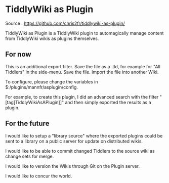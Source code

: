 # TiddlyWiki as Plugin

Source : https://github.com/chris2fr/tiddlywiki-as-plugin/

TiddlyWiki as Plugin is a TiddlyWiki plugin to automagically manage content from TiddlyWiki wikis as plugins themselves.

## For now

This is an additional export filter. Save the file as a .tld, for example for "All Tiddlers" in the side-menu. Save the file. Import the file into another Wiki.

To configure, please change the variables in $:/plugins/mannfr/asplugin/config.

For example, to create this plugin, I did an advanced search with the filter "[tag[TiddlyWikiAsAPlugin]]" and then simply exported the results as a plugin.

## For the future

I would like to setup a "library source" where the exported plugins could be sent to a library on a public server for update on distributed wikis.

I would like to be able to commit changed Tiddlers to the source wiki as change sets for merge.

I would like to version the Wikis through Git on the Plugin server.

I would like to concur the world.
